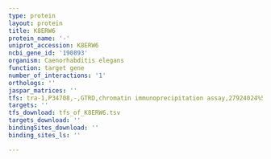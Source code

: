 ```yaml
---
type: protein
layout: protein
title: K8ERW6
protein_name: '-'
uniprot_accession: K8ERW6
ncbi_gene_id: '190893'
organism: Caenorhabditis elegans
function: target gene
number_of_interactions: '1'
orthologs: ''
jaspar_matrices: ''
tfs: tra-1,P34708,-,GTRD,chromatin immunoprecipitation assay,27924024%5Buid%5D,No
targets: ''
tfs_download: tfs_of_K8ERW6.tsv
targets_download: ''
bindingSites_download: ''
binding_sites_ls: ''

---
```


